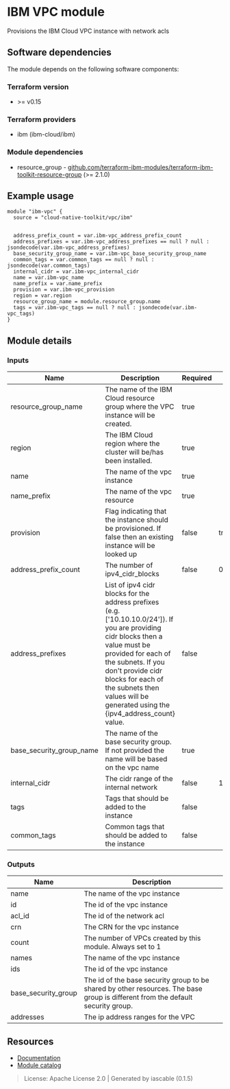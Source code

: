 # IBM VPC module

Provisions the IBM Cloud VPC instance with network acls


## Software dependencies

The module depends on the following software components:

### Terraform version

- \>= v0.15

### Terraform providers


- ibm (ibm-cloud/ibm)

### Module dependencies


- resource_group - [github.com/terraform-ibm-modules/terraform-ibm-toolkit-resource-group](https://github.com/terraform-ibm-modules/terraform-ibm-toolkit-resource-group) (>= 2.1.0)

## Example usage

```hcl
module "ibm-vpc" {
  source = "cloud-native-toolkit/vpc/ibm"


  address_prefix_count = var.ibm-vpc_address_prefix_count
  address_prefixes = var.ibm-vpc_address_prefixes == null ? null : jsondecode(var.ibm-vpc_address_prefixes)
  base_security_group_name = var.ibm-vpc_base_security_group_name
  common_tags = var.common_tags == null ? null : jsondecode(var.common_tags)
  internal_cidr = var.ibm-vpc_internal_cidr
  name = var.ibm-vpc_name
  name_prefix = var.name_prefix
  provision = var.ibm-vpc_provision
  region = var.region
  resource_group_name = module.resource_group.name
  tags = var.ibm-vpc_tags == null ? null : jsondecode(var.ibm-vpc_tags)
}

```

## Module details

### Inputs

| Name | Description | Required | Default | Source |
|------|-------------|---------|----------|--------|
| resource_group_name | The name of the IBM Cloud resource group where the VPC instance will be created. | true |  | resource_group.name |
| region | The IBM Cloud region where the cluster will be/has been installed. | true |  |  |
| name | The name of the vpc instance | true |  |  |
| name_prefix | The name of the vpc resource | true |  |  |
| provision | Flag indicating that the instance should be provisioned. If false then an existing instance will be looked up | false | true |  |
| address_prefix_count | The number of ipv4_cidr_blocks | false | 0 |  |
| address_prefixes | List of ipv4 cidr blocks for the address prefixes (e.g. ['10.10.10.0/24']). If you are providing cidr blocks then a value must be provided for each of the subnets. If you don't provide cidr blocks for each of the subnets then values will be generated using the {ipv4_address_count} value. | false |  |  |
| base_security_group_name | The name of the base security group. If not provided the name will be based on the vpc name | true |  |  |
| internal_cidr | The cidr range of the internal network | false | 10.0.0.0/8 |  |
| tags | Tags that should be added to the instance | false |  |  |
| common_tags | Common tags that should be added to the instance | false |  |  |

### Outputs

| Name | Description |
|------|-------------|
| name | The name of the vpc instance |
| id | The id of the vpc instance |
| acl_id | The id of the network acl |
| crn | The CRN for the vpc instance |
| count | The number of VPCs created by this module. Always set to 1 |
| names | The name of the vpc instance |
| ids | The id of the vpc instance |
| base_security_group | The id of the base security group to be shared by other resources. The base group is different from the default security group. |
| addresses | The ip address ranges for the VPC |

## Resources

- [Documentation](https://operate.cloudnativetoolkit.dev)
- [Module catalog](https://modules.cloudnativetoolkit.dev)

> License: Apache License 2.0 | Generated by iascable (0.1.5)
